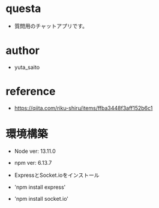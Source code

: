 # questa
- 質問用のチャットアプリです。

# author
- yuta_saito

# reference
- https://qiita.com/riku-shiru/items/ffba3448f3aff152b6c1

# 環境構築
- Node ver: 13.11.0
- npm ver: 6.13.7

- ExpressとSocket.ioをインストール
- 'npm install express'
- 'npm install socket.io'
